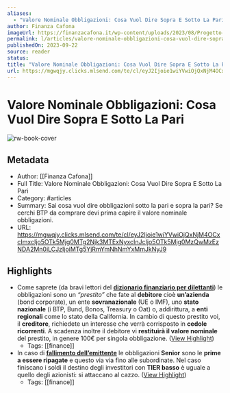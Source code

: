 ```yaml
---
aliases:
  - "Valore Nominale Obbligazioni: Cosa Vuol Dire Sopra E Sotto La Pari"
author: Finanza Cafona
imageUrl: https://finanzacafona.it/wp-content/uploads/2023/08/Progetto-senza-titolo-2023-08-01T163049.670.jpg
permalink: l/articles/valore-nominale-obbligazioni-cosa-vuol-dire-sopra-e-sotto-la-pari
publishedOn: 2023-09-22
source: reader
status: 
title: "Valore Nominale Obbligazioni: Cosa Vuol Dire Sopra E Sotto La Pari"
url: https://mgwqjy.clicks.mlsend.com/te/cl/eyJ2Ijoie1wiYVwiOjQxNjM4OCxcImxcIjo5OTk5Mjg0MTg2Njk3MTExNyxcInJcIjo5OTk5Mjg0MzQwMzEzNDA2Mn0iLCJzIjoiMTg5YjRmYmNhNmYxMmJkNyJ9
---
```

# Valore Nominale Obbligazioni: Cosa Vuol Dire Sopra E Sotto La Pari

![rw-book-cover](https://finanzacafona.it/wp-content/uploads/2023/08/Progetto-senza-titolo-2023-08-01T163049.670.jpg)

## Metadata

- Author: [[Finanza Cafona]]
- Full Title: Valore Nominale Obbligazioni: Cosa Vuol Dire Sopra E Sotto La Pari
- Category: #articles
- Summary: Sai cosa vuol dire obbligazioni sotto la pari e sopra la pari? Se cerchi BTP da comprare devi prima capire il valore nominale obbligazioni.
- URL: https://mgwqjy.clicks.mlsend.com/te/cl/eyJ2Ijoie1wiYVwiOjQxNjM4OCxcImxcIjo5OTk5Mjg0MTg2Njk3MTExNyxcInJcIjo5OTk5Mjg0MzQwMzEzNDA2Mn0iLCJzIjoiMTg5YjRmYmNhNmYxMmJkNyJ9

## Highlights

- Come saprete (da bravi lettori del **[dizionario finanziario per dilettanti](https://finanzacafona.it/2022/04/dizionario-finanziario-per-investitori-dilettanti.html#obbligazione_o_bond)**) le obbligazioni sono un _“prestito”_ che fate al **debitore** cioè **un’azienda** (bond corporate), un ente **sovranazionale** (UE o IMF), uno **stato nazionale** (i BTP, Bund, Bonos, Treasury o Oat) o, addirittura, a **enti regionali** come lo stato della California.
  In cambio di questo prestito voi, il **creditore**, richiedete un interesse che verrà corrisposto in **cedole ricorrenti**. A scadenza inoltre il debitore vi **restituirà il valore nominale** del prestito, in genere 100€ per singola obbligazione. ([View Highlight](https://read.readwise.io/read/01hc9wshnyt746j9mv4pp0myg5))
    - Tags: [[finance]]
- In caso di **[fallimento dell’emittente](https://finanzacafona.it/2020/12/fallimento-banca-cosa-succede.html)** le obbligazioni **Senior** sono le **prime a essere ripagate** e questo via via fino alle subordinate. Nel caso finiscano i soldi il destino degli investitori con **TIER basso** è uguale a quello degli azionisti: si attaccano al cazzo. ([View Highlight](https://read.readwise.io/read/01hc9wtb0a72vm0zye4rf1q0sx))
    - Tags: [[finance]]
